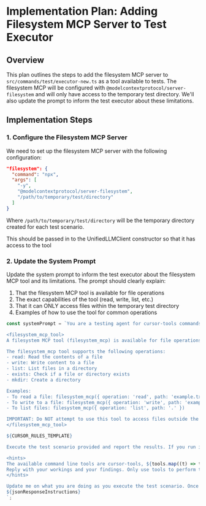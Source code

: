 # Implementation Plan: Adding Filesystem MCP Server to Test Executor

## Overview

This plan outlines the steps to add the filesystem MCP server to `src/commands/test/executor-new.ts` as a tool available to tests. The filesystem MCP will be configured with `@modelcontextprotocol/server-filesystem` and will only have access to the temporary test directory. We'll also update the prompt to inform the test executor about these limitations.

## Implementation Steps

### 1. Configure the Filesystem MCP Server

We need to set up the filesystem MCP server with the following configuration:

```json
"filesystem": {
  "command": "npx",
  "args": [
    "-y",
    "@modelcontextprotocol/server-filesystem",
    "/path/to/temporary/test/directory"
  ]
}
```

Where `/path/to/temporary/test/directory` will be the temporary directory created for each test scenario.

This should be passed in to the UnifiedLLMClient constructor so that it has access to the tool

### 2. Update the System Prompt

Update the system prompt to inform the test executor about the filesystem MCP tool and its limitations. The prompt should clearly explain:

1. That the filesystem MCP tool is available for file operations
2. The exact capabilities of the tool (read, write, list, etc.)
3. That it can ONLY access files within the temporary test directory
4. Examples of how to use the tool for common operations

```typescript
const systemPrompt = `You are a testing agent for cursor-tools commands. Your task is to execute the test scenario provided using the tools available to determine if cursor-tools is working correctly and report the results.

<filesystem_mcp_tool>
A filesystem MCP tool (filesystem_mcp) is available for file operations. This tool is configured via '@modelcontextprotocol/server-filesystem' and can ONLY access the temporary test directory (${tempDir}).

The filesystem_mcp tool supports the following operations:
- read: Read the contents of a file
- write: Write content to a file
- list: List files in a directory
- exists: Check if a file or directory exists
- mkdir: Create a directory

Examples:
- To read a file: filesystem_mcp({ operation: 'read', path: 'example.txt' })
- To write to a file: filesystem_mcp({ operation: 'write', path: 'example.txt', content: 'Hello world' })
- To list files: filesystem_mcp({ operation: 'list', path: '.' })

IMPORTANT: Do NOT attempt to use this tool to access files outside the temporary test directory (${tempDir}).
</filesystem_mcp_tool>

${CURSOR_RULES_TEMPLATE}

Execute the test scenario provided and report the results. If you run into problems executing the scenario, make 3 attempts to execute the scenario. If you still run into problems after 3 attempts, report the results as FAIL.

<hints>
The available command line tools are cursor-tools, ${tools.map((t) => t.name).join(', ')}. Other command line tools are not permitted.
Reply with your workings and your findings. Only use tools to perform the test; do not use tools to communicate your results.
</hints>

Update me on what you are doing as you execute the test scenario. Once you determine that it's passed or failed, report the results in the following format:
${jsonResponseInstructions}
`;
```
